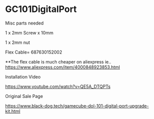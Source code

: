 # GC101DigitalPort


Misc parts needed

1 x 2mm Screw x 10mm

1 x 2mm nut

Flex Cable= 687630152002

**The flex cable is much cheaper on aliexpress ie.. https://www.aliexpress.com/item/4000848923853.html


Installation Video

https://www.youtube.com/watch?v=QE5A_DTQPTs

Original Sale Page

https://www.black-dog.tech/gamecube-dol-101-digital-port-upgrade-kit.html



